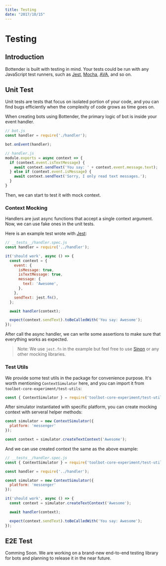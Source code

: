```yaml
---
title: Testing
date: "2017/10/15"
---
```


# Testing

## Introduction

Bottender is built with testing in mind. Your tests could be run with any JavaScript test runners, such as [Jest](https://facebook.github.io/jest/), [Mocha](https://mochajs.org/), [AVA](https://github.com/avajs/ava), and so on.

## Unit Test

Unit tests are tests that focus on isolated portion of your code, and you can find bugs efficiently when the complexity of code grows as time goes on.

When creating bots using Bottender, the primary logic of bot is inside your event handler.

```js
// bot.js
const handler = require('./handler');

bot.onEvent(handler);
```

```js
// handler.js
module.exports = async context => {
  if (context.event.isTextMessage) {
    await context.sendText('You say: ' + context.event.message.text);
  } else if (context.event.isMessage) {
    await context.sendText('Sorry, I only read text messages.');
  }
}
```

Then, we can start to test it with mock context.

### Context Mocking

Handlers are just async functions that accept a single context argument. Now, we can use fake ones in the unit tests.

Here is an example test wrote with [Jest](https://facebook.github.io/jest/):

```js
// __tests__/handler.spec.js
const handler = require('../handler');

it('should work', async () => {
  const context = {
    event: {
      isMessage: true,
      isTextMessage: true,
      message: {
        text: 'Awesome',
      },
    },
    sendText: jest.fn(),
  };

  await handler(context);

  expect(context.sendText).toBeCalledWith('You say: Awesome');
});
```

After call the async handler, we can write some assertions to make sure that everything works as expected.

> Note: We use `jest.fn` in the example but feel free to use [Sinon](http://sinonjs.org/) or any other mocking libraries.

### Test Utils

We provide some test utils in the package for convenience purpose. It's worth mentioning `ContextSimulator` here, and you can import it from `toolbot-core-experiment/test-utils`:

```js
const { ContextSimulator } = require('toolbot-core-experiment/test-utils');
```

After simulator instantiated with specific platform, you can create mocking context with serveral helper methods:

```js
const simulator = new ContextSimulator({
  platform: 'messenger'
});

const context = simulator.createTextContext('Awesome');  
```

And we can use created context the same as the above example:

```js
// __tests__/handler.spec.js
const { ContextSimulator } = require('toolbot-core-experiment/test-utils');

const handler = require('../handler');

const simulator = new ContextSimulator({
  platform: 'messenger'
});

it('should work', async () => {
  const context = simulator.createTextContext('Awesome');

  await handler(context);

  expect(context.sendText).toBeCalledWith('You say: Awesome');
});
```

## E2E Test

Comming Soon. We are working on a brand-new end-to-end testing library for bots and planning to release it in the near future.
